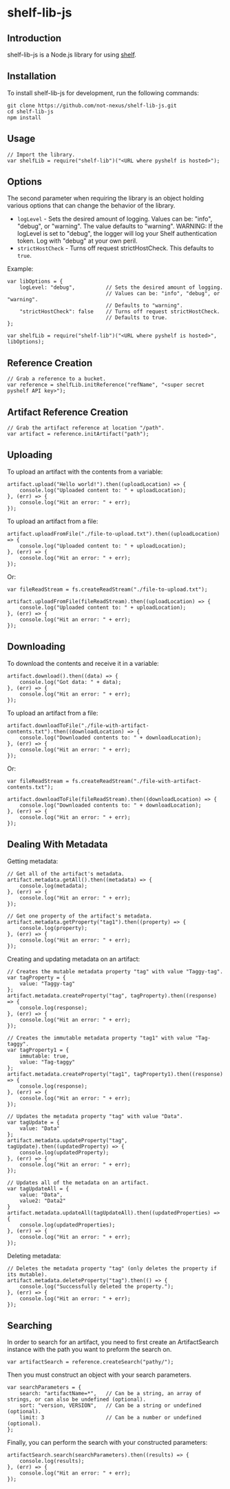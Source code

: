 shelf-lib-js
============


Introduction
------------

shelf-lib-js is a Node.js library for using [shelf](https://github.com/not-nexus/shelf).


Installation
------------

To install shelf-lib-js for development, run the following commands:

    git clone https://github.com/not-nexus/shelf-lib-js.git
    cd shelf-lib-js
    npm install


Usage
-----

    // Import the library.
    var shelfLib = require("shelf-lib")("<URL where pyshelf is hosted>");


Options
-----------

The second parameter when requiring the library is an object holding various options that can change the behavior of the library.

* `logLevel` - Sets the desired amount of logging. Values can be: "info", "debug", or "warning". The value defaults to "warning". WARNING: If the logLevel is set to "debug", the logger will log your Shelf authentication token. Log with "debug" at your own peril.
* `strictHostCheck` - Turns off request strictHostCheck. This defaults to `true`.

Example:

    var libOptions = {
        logLevel: "debug",          // Sets the desired amount of logging.
                                    // Values can be: "info", "debug", or "warning".
                                    // Defaults to "warning".
        "strictHostCheck": false    // Turns off request strictHostCheck.
                                    // Defaults to true.
    };

    var shelfLib = require("shelf-lib")("<URL where pyshelf is hosted>", libOptions);


Reference Creation
------------------

    // Grab a reference to a bucket.
    var reference = shelfLib.initReference("refName", "<super secret pyshelf API key>");


Artifact Reference Creation
---------------------------

    // Grab the artifact reference at location "/path".
    var artifact = reference.initArtifact("path");


Uploading
---------

To upload an artifact with the contents from a variable:

    artifact.upload("Hello world!").then((uploadLocation) => {
        console.log("Uploaded content to: " + uploadLocation);
    }, (err) => {
        console.log("Hit an error: " + err);
    });

To upload an artifact from a file:

    artifact.uploadFromFile("./file-to-upload.txt").then((uploadLocation) => {
        console.log("Uploaded content to: " + uploadLocation);
    }, (err) => {
        console.log("Hit an error: " + err);
    });

Or:

    var fileReadStream = fs.createReadStream("./file-to-upload.txt");

    artifact.uploadFromFile(fileReadStream).then((uploadLocation) => {
        console.log("Uploaded content to: " + uploadLocation);
    }, (err) => {
        console.log("Hit an error: " + err);
    });


Downloading
-----------

To download the contents and receive it in a variable:

    artifact.download().then((data) => {
        console.log("Got data: " + data);
    }, (err) => {
        console.log("Hit an error: " + err);
    });

To upload an artifact from a file:

    artifact.downloadToFile("./file-with-artifact-contents.txt").then((downloadLocation) => {
        console.log("Downloaded contents to: " + downloadLocation);
    }, (err) => {
        console.log("Hit an error: " + err);
    });

Or:

    var fileReadStream = fs.createReadStream("./file-with-artifact-contents.txt");

    artifact.downloadToFile(fileReadStream).then((downloadLocation) => {
        console.log("Downloaded contents to: " + downloadLocation);
    }, (err) => {
        console.log("Hit an error: " + err);
    });


Dealing With Metadata
---------------------

Getting metadata:

    // Get all of the artifact's metadata.
    artifact.metadata.getAll().then((metadata) => {
        console.log(metadata);
    }, (err) => {
        console.log("Hit an error: " + err);
    });

    // Get one property of the artifact's metadata.
    artifact.metadata.getProperty("tag1").then((property) => {
        console.log(property);
    }, (err) => {
        console.log("Hit an error: " + err);
    });

Creating and updating metadata on an artifact:

    // Creates the mutable metadata property "tag" with value "Taggy-tag".
    var tagProperty = {
        value: "Taggy-tag"
    };
    artifact.metadata.createProperty("tag", tagProperty).then((response) => {
        console.log(response);
    }, (err) => {
        console.log("Hit an error: " + err);
    });

    // Creates the immutable metadata property "tag1" with value "Tag-taggy".
    var tagProperty1 = {
        immutable: true,
        value: "Tag-taggy"
    };
    artifact.metadata.createProperty("tag1", tagProperty1).then((response) => {
        console.log(response);
    }, (err) => {
        console.log("Hit an error: " + err);
    });

    // Updates the metadata property "tag" with value "Data".
    var tagUpdate = {
        value: "Data"
    };
    artifact.metadata.updateProperty("tag", tagUpdate).then((updatedProperty) => {
        console.log(updatedProperty);
    }, (err) => {
        console.log("Hit an error: " + err);
    });

    // Updates all of the metadata on an artifact.
    var tagUpdateAll = {
        value: "Data",
        value2: "Data2"
    }
    artifact.metadata.updateAll(tagUpdateAll).then((updatedProperties) => {
        console.log(updatedProperties);
    }, (err) => {
        console.log("Hit an error: " + err);
    });

Deleting metadata:

    // Deletes the metadata property "tag" (only deletes the property if its mutable).
    artifact.metadata.deleteProperty("tag").then(() => {
        console.log("Successfully deleted the property.");
    }, (err) => {
        console.log("Hit an error: " + err);
    });


Searching
---------

In order to search for an artifact, you need to first create an ArtifactSearch instance with the path you want to preform the search on.

    var artifactSearch = reference.createSearch("pathy/");

Then you must construct an object with your search parameters.

    var searchParameters = {
        search: "artifactName=*",   // Can be a string, an array of strings, or can also be undefined (optional).
        sort: "version, VERSION",   // Can be a string or undefined (optional).
        limit: 3                    // Can be a number or undefined (optional).
    };

Finally, you can perform the search with your constructed parameters:

    artifactSearch.search(searchParameters).then((results) => {
        console.log(results);
    }, (err) => {
        console.log("Hit an error: " + err);
    });
